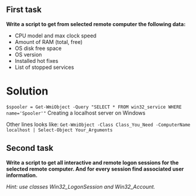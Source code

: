 ## First task

**Write a script to get from selected remote computer the following data:**

* CPU model and max clock speed
* Amount of RAM (total, free)
* OS disk free space
* OS version
* Installed hot fixes
* List of stopped services

# Solution

```$spooler = Get-WmiObject -Query "SELECT * FROM win32_service WHERE name='Spooler'"```
Creating a localhost server on Windows

Other lines looks like:
```Get-WmiObject -Class Class_You_Need -ComputerName localhost | Select-Object Your_Arguments ```

## Second task

**Write a script to get all interactive and remote logon sessions for the selected remote computer. And for every session find associated user information.**

_Hint: use classes Win32_LogonSession and Win32_Account._
